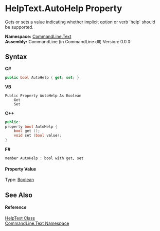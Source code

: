 # HelpText.AutoHelp Property 
 

Gets or sets a value indicating whether implicit option or verb 'help' should be supported.

**Namespace:**&nbsp;<a href="N_CommandLine_Text">CommandLine.Text</a><br />**Assembly:**&nbsp;CommandLine (in CommandLine.dll) Version: 0.0.0

## Syntax

**C#**<br />
``` C#
public bool AutoHelp { get; set; }
```

**VB**<br />
``` VB
Public Property AutoHelp As Boolean
	Get
	Set
```

**C++**<br />
``` C++
public:
property bool AutoHelp {
	bool get ();
	void set (bool value);
}
```

**F#**<br />
``` F#
member AutoHelp : bool with get, set

```


#### Property Value
Type: <a href="https://docs.microsoft.com/dotnet/api/system.boolean" target="_blank">Boolean</a>

## See Also


#### Reference
<a href="T_CommandLine_Text_HelpText">HelpText Class</a><br /><a href="N_CommandLine_Text">CommandLine.Text Namespace</a><br />